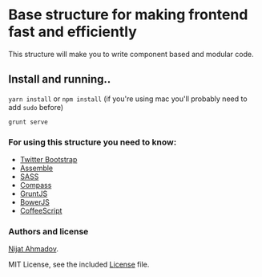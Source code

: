 # Base structure for making frontend fast and efficiently #

This structure will make you to write component based and modular code.

## Install and running..
`yarn install` or `npm install` (if you're using mac you'll probably need to add `sudo` before)

`grunt serve`


### For using this structure you need to know: ###
* [Twitter Bootstrap](http://getbootstrap.com/)
* [Assemble](http://assemble.io/)
* [SASS](http://sass-lang.com/)
* [Compass](http://compass-style.org/)
* [GruntJS](http://gruntjs.com/)
* [BowerJS](http://bower.io/)
* [CoffeeScript](http://coffeescript.org/)

### Authors and license ###
[Nijat Ahmadov](https://github.com/Nijat13).

MIT License, see the included [License](LICENSE) file.
